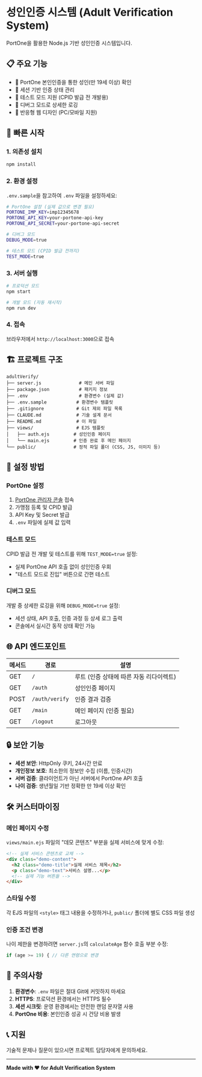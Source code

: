 # 성인인증 시스템 (Adult Verification System)

PortOne을 활용한 Node.js 기반 성인인증 시스템입니다.

## 📋 주요 기능

- 🔐 PortOne 본인인증을 통한 성인(만 19세 이상) 확인
- 🎯 세션 기반 인증 상태 관리
- 🧪 테스트 모드 지원 (CPID 발급 전 개발용)
- 🐛 디버그 모드로 상세한 로깅
- 📱 반응형 웹 디자인 (PC/모바일 지원)

## 🚀 빠른 시작

### 1. 의존성 설치
```bash
npm install
```

### 2. 환경 설정
`.env.sample`을 참고하여 `.env` 파일을 설정하세요:

```bash
# PortOne 설정 (실제 값으로 변경 필요)
PORTONE_IMP_KEY=imp12345678
PORTONE_API_KEY=your-portone-api-key
PORTONE_API_SECRET=your-portone-api-secret

# 디버그 모드
DEBUG_MODE=true

# 테스트 모드 (CPID 발급 전까지)
TEST_MODE=true
```

### 3. 서버 실행
```bash
# 프로덕션 모드
npm start

# 개발 모드 (자동 재시작)
npm run dev
```

### 4. 접속
브라우저에서 `http://localhost:3000`으로 접속

## 🏗️ 프로젝트 구조

```
adultVerify/
├── server.js              # 메인 서버 파일
├── package.json           # 패키지 정보
├── .env                   # 환경변수 (실제 값)
├── .env.sample           # 환경변수 템플릿
├── .gitignore            # Git 제외 파일 목록
├── CLAUDE.md             # 기술 설계 문서
├── README.md             # 이 파일
├── views/                # EJS 템플릿
│   ├── auth.ejs         # 성인인증 페이지
│   └── main.ejs         # 인증 완료 후 메인 페이지
└── public/              # 정적 파일 폴더 (CSS, JS, 이미지 등)
```

## 🔧 설정 방법

### PortOne 설정
1. [PortOne 관리자 콘솔](https://admin.portone.io) 접속
2. 가맹점 등록 및 CPID 발급
3. API Key 및 Secret 발급
4. `.env` 파일에 실제 값 입력

### 테스트 모드
CPID 발급 전 개발 및 테스트를 위해 `TEST_MODE=true` 설정:
- 실제 PortOne API 호출 없이 성인인증 우회
- "테스트 모드로 진입" 버튼으로 간편 테스트

### 디버그 모드
개발 중 상세한 로깅을 위해 `DEBUG_MODE=true` 설정:
- 세션 상태, API 호출, 인증 과정 등 상세 로그 출력
- 콘솔에서 실시간 동작 상태 확인 가능

## 🌐 API 엔드포인트

| 메서드 | 경로 | 설명 |
|--------|------|------|
| GET | `/` | 루트 (인증 상태에 따른 자동 리다이렉트) |
| GET | `/auth` | 성인인증 페이지 |
| POST | `/auth/verify` | 인증 결과 검증 |
| GET | `/main` | 메인 페이지 (인증 필요) |
| GET | `/logout` | 로그아웃 |

## 🔒 보안 기능

- **세션 보안**: HttpOnly 쿠키, 24시간 만료
- **개인정보 보호**: 최소한의 정보만 수집 (이름, 인증시간)
- **서버 검증**: 클라이언트가 아닌 서버에서 PortOne API 호출
- **나이 검증**: 생년월일 기반 정확한 만 19세 이상 확인

## 🛠️ 커스터마이징

### 메인 페이지 수정
`views/main.ejs` 파일의 "데모 콘텐츠" 부분을 실제 서비스에 맞게 수정:

```html
<!-- 실제 서비스 콘텐츠로 교체 -->
<div class="demo-content">
  <h2 class="demo-title">실제 서비스 제목</h2>
  <p class="demo-text">서비스 설명...</p>
  <!-- 실제 기능 버튼들 -->
</div>
```

### 스타일 수정
각 EJS 파일의 `<style>` 태그 내용을 수정하거나, `public/` 폴더에 별도 CSS 파일 생성

### 인증 조건 변경
나이 제한을 변경하려면 `server.js`의 `calculateAge` 함수 호출 부분 수정:

```javascript
if (age >= 19) { // 다른 연령으로 변경
```

## 🚨 주의사항

1. **환경변수**: `.env` 파일은 절대 Git에 커밋하지 마세요
2. **HTTPS**: 프로덕션 환경에서는 HTTPS 필수
3. **세션 시크릿**: 운영 환경에서는 안전한 랜덤 문자열 사용
4. **PortOne 비용**: 본인인증 성공 시 건당 비용 발생

## 📞 지원

기술적 문제나 질문이 있으시면 프로젝트 담당자에게 문의하세요.

---

**Made with ❤️ for Adult Verification System**